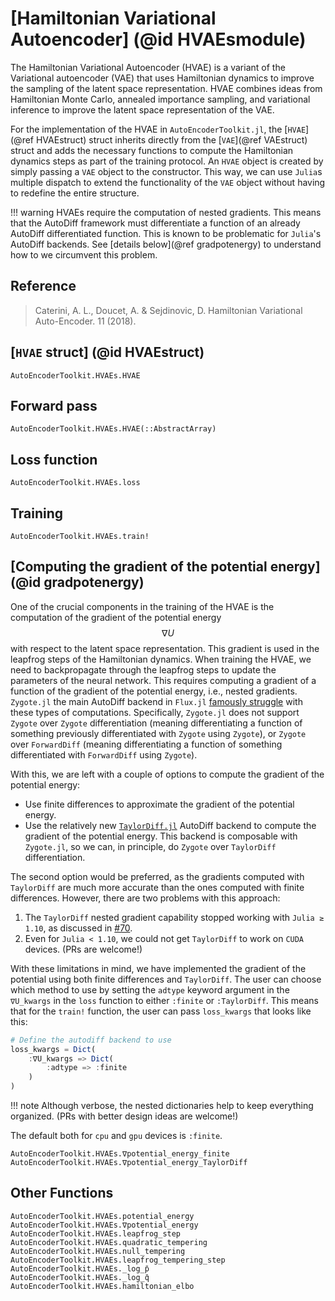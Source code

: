 # [Hamiltonian Variational Autoencoder] (@id HVAEsmodule)

The Hamiltonian Variational Autoencoder (HVAE) is a variant of the Variational
autoencoder (VAE) that uses Hamiltonian dynamics to improve the sampling of the
latent space representation. HVAE combines ideas from Hamiltonian Monte Carlo,
annealed importance sampling, and variational inference to improve the latent
space representation of the VAE.

For the implementation of the HVAE in `AutoEncoderToolkit.jl`, the [`HVAE`](@ref
HVAEstruct) struct inherits directly from the [`VAE`](@ref VAEstruct) struct and
adds the necessary functions to compute the Hamiltonian dynamics steps as part
of the training protocol. An `HVAE` object is created by simply passing a `VAE`
object to the constructor. This way, we can use `Julia`s multiple dispatch to
extend the functionality of the `VAE` object without having to redefine the
entire structure.

!!! warning
    HVAEs require the computation of nested gradients. This means that the
    AutoDiff framework must differentiate a function of an already AutoDiff
    differentiated function. This is known to be problematic for `Julia`'s
    AutoDiff backends. See [details below](@ref gradpotenergy) to understand how
    to we circumvent this problem.

## Reference

> Caterini, A. L., Doucet, A. & Sejdinovic, D. Hamiltonian Variational
> Auto-Encoder. 11 (2018).

## [`HVAE` struct] (@id HVAEstruct)

```@docs
AutoEncoderToolkit.HVAEs.HVAE
```

## Forward pass

```@docs
AutoEncoderToolkit.HVAEs.HVAE(::AbstractArray)
```

## Loss function

```@docs
AutoEncoderToolkit.HVAEs.loss
```

## Training

```@docs
AutoEncoderToolkit.HVAEs.train!
```

## [Computing the gradient of the potential energy] (@id gradpotenergy)

One of the crucial components in the training of the HVAE is the computation of
the gradient of the potential energy $$\nabla U$$ with respect to the latent
space representation. This gradient is used in the leapfrog steps of the
Hamiltonian dynamics. When training the HVAE, we need to backpropagate through
the leapfrog steps to update the parameters of the neural network. This requires
computing a gradient of a function of the gradient of the potential energy,
i.e., nested gradients. `Zygote.jl` the main AutoDiff backend in `Flux.jl`
[famously
struggle](https://discourse.julialang.org/t/is-it-possible-to-do-nested-ad-elegantly-in-julia-pinns/98888)
with these types of computations. Specifically, `Zygote.jl` does not support
`Zygote` over `Zygote` differentiation (meaning differentiating a function of
something previously differentiated with `Zygote` using `Zygote`), or `Zygote`
over `ForwardDiff` (meaning differentiating a function of something
differentiated with `ForwardDiff` using `Zygote`).

With this, we are left with a couple of options to compute the gradient of the
potential energy:
- Use finite differences to approximate the gradient of the potential energy.
- Use the relatively new
  [`TaylorDiff.jl`](https://github.com/JuliaDiff/TaylorDiff.jl/tree/main)
  AutoDiff backend to compute the gradient of the potential energy. This backend
  is composable with `Zygote.jl`, so we can, in principle, do `Zygote` over
  `TaylorDiff` differentiation.

The second option would be preferred, as the gradients computed with
`TaylorDiff` are much more accurate than the ones computed with finite
differences. However, there are two problems with this approach:
1. The `TaylorDiff` nested gradient capability stopped working with `Julia ≥
    1.10`, as discussed in
    [#70](https://github.com/JuliaDiff/TaylorDiff.jl/issues/70).
2. Even for `Julia < 1.10`, we could not get `TaylorDiff` to work on `CUDA`
    devices. (PRs are welcome!)

With these limitations in mind, we have implemented the gradient of the
potential using both finite differences and `TaylorDiff`. The user can choose
which method to use by setting the `adtype` keyword argument in the `∇U_kwargs`
in the `loss` function to either `:finite` or `:TaylorDiff`. This means that
for the `train!` function, the user can pass `loss_kwargs` that looks like this:

```julia
# Define the autodiff backend to use
loss_kwargs = Dict(
    :∇U_kwargs => Dict(
        :adtype => :finite
    )
)
```
!!! note
    Although verbose, the nested dictionaries help to keep everything organized.
    (PRs with better design ideas are welcome!)

The default both for `cpu` and `gpu` devices is `:finite`.

```@docs
AutoEncoderToolkit.HVAEs.∇potential_energy_finite
AutoEncoderToolkit.HVAEs.∇potential_energy_TaylorDiff
```

## Other Functions

```@docs
AutoEncoderToolkit.HVAEs.potential_energy
AutoEncoderToolkit.HVAEs.∇potential_energy
AutoEncoderToolkit.HVAEs.leapfrog_step
AutoEncoderToolkit.HVAEs.quadratic_tempering
AutoEncoderToolkit.HVAEs.null_tempering
AutoEncoderToolkit.HVAEs.leapfrog_tempering_step
AutoEncoderToolkit.HVAEs._log_p̄
AutoEncoderToolkit.HVAEs._log_q̄
AutoEncoderToolkit.HVAEs.hamiltonian_elbo
```